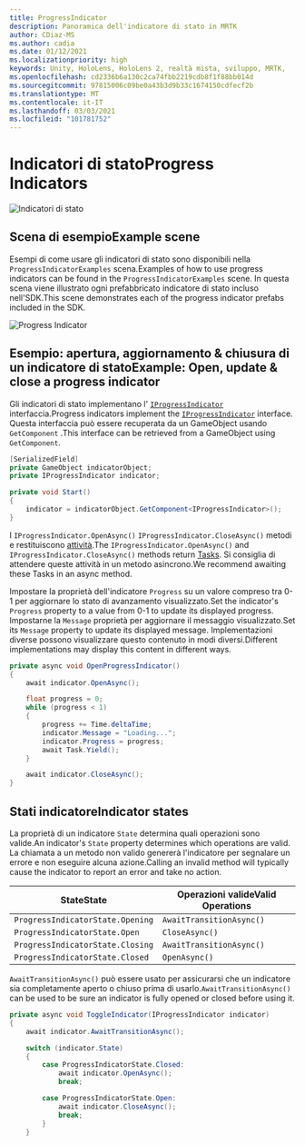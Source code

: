 ```yaml
---
title: ProgressIndicator
description: Panoramica dell'indicatore di stato in MRTK
author: CDiaz-MS
ms.author: cadia
ms.date: 01/12/2021
ms.localizationpriority: high
keywords: Unity, HoloLens, HoloLens 2, realtà mista, sviluppo, MRTK,
ms.openlocfilehash: cd2336b6a130c2ca74fbb2219cdb8f1f88bb014d
ms.sourcegitcommit: 97815006c09be0a43b3d9b33c1674150cdfecf2b
ms.translationtype: MT
ms.contentlocale: it-IT
ms.lasthandoff: 03/03/2021
ms.locfileid: "101781752"
---
```

# <a name="progress-indicators"></a><span data-ttu-id="b5334-104">Indicatori di stato</span><span class="sxs-lookup"><span data-stu-id="b5334-104">Progress Indicators</span></span>

![Indicatori di stato](../images/progress-indicator/MRTK_ProgressIndicator_Main.png)

## <a name="example-scene"></a><span data-ttu-id="b5334-106">Scena di esempio</span><span class="sxs-lookup"><span data-stu-id="b5334-106">Example scene</span></span>

<span data-ttu-id="b5334-107">Esempi di come usare gli indicatori di stato sono disponibili nella `ProgressIndicatorExamples` scena.</span><span class="sxs-lookup"><span data-stu-id="b5334-107">Examples of how to use progress indicators can be found in the `ProgressIndicatorExamples` scene.</span></span> <span data-ttu-id="b5334-108">In questa scena viene illustrato ogni prefabbricato indicatore di stato incluso nell'SDK.</span><span class="sxs-lookup"><span data-stu-id="b5334-108">This scene demonstrates each of the progress indicator prefabs included in the SDK.</span></span>

<img src="../images/progress-indicator/MRTK_ProgressIndicator_Examples.png" alt="Progress Indicator">

## <a name="example-open-update--close-a-progress-indicator"></a><span data-ttu-id="b5334-109">Esempio: apertura, aggiornamento & chiusura di un indicatore di stato</span><span class="sxs-lookup"><span data-stu-id="b5334-109">Example: Open, update & close a progress indicator</span></span>

<span data-ttu-id="b5334-110">Gli indicatori di stato implementano l' [`IProgressIndicator`](xref:Microsoft.MixedReality.Toolkit.UI.IProgressIndicator) interfaccia.</span><span class="sxs-lookup"><span data-stu-id="b5334-110">Progress indicators implement the [`IProgressIndicator`](xref:Microsoft.MixedReality.Toolkit.UI.IProgressIndicator) interface.</span></span> <span data-ttu-id="b5334-111">Questa interfaccia può essere recuperata da un GameObject usando `GetComponent` .</span><span class="sxs-lookup"><span data-stu-id="b5334-111">This interface can be retrieved from a GameObject using `GetComponent`.</span></span>

```c#
[SerializedField]
private GameObject indicatorObject;
private IProgressIndicator indicator;

private void Start()
{
    indicator = indicatorObject.GetComponent<IProgressIndicator>();
}
```

<span data-ttu-id="b5334-112">I `IProgressIndicator.OpenAsync()` `IProgressIndicator.CloseAsync()` metodi e restituiscono [attività](xref:System.Threading.Tasks.Task).</span><span class="sxs-lookup"><span data-stu-id="b5334-112">The `IProgressIndicator.OpenAsync()` and `IProgressIndicator.CloseAsync()` methods return [Tasks](xref:System.Threading.Tasks.Task).</span></span> <span data-ttu-id="b5334-113">Si consiglia di attendere queste attività in un metodo asincrono.</span><span class="sxs-lookup"><span data-stu-id="b5334-113">We recommend awaiting these Tasks in an async method.</span></span>

<span data-ttu-id="b5334-114">Impostare la proprietà dell'indicatore `Progress` su un valore compreso tra 0-1 per aggiornare lo stato di avanzamento visualizzato.</span><span class="sxs-lookup"><span data-stu-id="b5334-114">Set the indicator's `Progress` property to a value from 0-1 to update its displayed progress.</span></span> <span data-ttu-id="b5334-115">Impostarne la `Message` proprietà per aggiornare il messaggio visualizzato.</span><span class="sxs-lookup"><span data-stu-id="b5334-115">Set its `Message` property to update its displayed message.</span></span> <span data-ttu-id="b5334-116">Implementazioni diverse possono visualizzare questo contenuto in modi diversi.</span><span class="sxs-lookup"><span data-stu-id="b5334-116">Different implementations may display this content in different ways.</span></span>

```c#
private async void OpenProgressIndicator()
{
    await indicator.OpenAsync();

    float progress = 0;
    while (progress < 1)
    {
        progress += Time.deltaTime;
        indicator.Message = "Loading...";
        indicator.Progress = progress;
        await Task.Yield();
    }

    await indicator.CloseAsync();
}
```

## <a name="indicator-states"></a><span data-ttu-id="b5334-117">Stati indicatore</span><span class="sxs-lookup"><span data-stu-id="b5334-117">Indicator states</span></span>

<span data-ttu-id="b5334-118">La proprietà di un indicatore `State` determina quali operazioni sono valide.</span><span class="sxs-lookup"><span data-stu-id="b5334-118">An indicator's `State` property determines which operations are valid.</span></span> <span data-ttu-id="b5334-119">La chiamata a un metodo non valido genererà l'indicatore per segnalare un errore e non eseguire alcuna azione.</span><span class="sxs-lookup"><span data-stu-id="b5334-119">Calling an invalid method will typically cause the indicator to report an error and take no action.</span></span>

<span data-ttu-id="b5334-120">State</span><span class="sxs-lookup"><span data-stu-id="b5334-120">State</span></span> | <span data-ttu-id="b5334-121">Operazioni valide</span><span class="sxs-lookup"><span data-stu-id="b5334-121">Valid Operations</span></span>
--- | ---
`ProgressIndicatorState.Opening` | `AwaitTransitionAsync()`
`ProgressIndicatorState.Open` | `CloseAsync()`
`ProgressIndicatorState.Closing` | `AwaitTransitionAsync()`
`ProgressIndicatorState.Closed` | `OpenAsync()`

<span data-ttu-id="b5334-122">`AwaitTransitionAsync()` può essere usato per assicurarsi che un indicatore sia completamente aperto o chiuso prima di usarlo.</span><span class="sxs-lookup"><span data-stu-id="b5334-122">`AwaitTransitionAsync()` can be used to be sure an indicator is fully opened or closed before using it.</span></span>

```c#
private async void ToggleIndicator(IProgressIndicator indicator)
{
    await indicator.AwaitTransitionAsync();

    switch (indicator.State)
    {
        case ProgressIndicatorState.Closed:
            await indicator.OpenAsync();
            break;

        case ProgressIndicatorState.Open:
            await indicator.CloseAsync();
            break;
        }
    }
```
